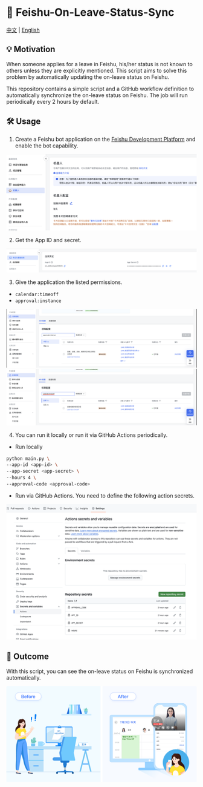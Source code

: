 # 🐧 Feishu-On-Leave-Status-Sync

[中文](./README_CN.md) | [English](./README.md)

## 💡 Motivation

When someone applies for a leave in Feishu, his/her status is not known to others unless they are explicitly mentioned. This script aims to solve this problem by automatically updating the on-leave status on Feishu.

This repository contains a simple script and a GitHub workflow definition to automatically synchronize the on-leave status on Feishu. The job will run periodically every 2 hours by default.


## 🛠 Usage

1. Create a Feishu bot application on the [Feishu Development Platform](https://open.feishu.cn/app) and enable the bot capability.

![Create a Feishu bot application](./assets/platform.png)

2. Get the App ID and secret.

![Credentials](./assets/credentials.png)


3. Give the application the listed permissions.
- `calendar:timeoff`
- `approval:instance`

![approval permission](./assets/approval_permission.png)
![calendar permission](./assets/calendar_permission.png)


4. You can run it locally or run it via GitHub Actions periodically.

- Run locally

```bash
python main.py \
--app-id <app-id> \
--app-secret <app-secret> \
--hours 4 \
--approval-code <approval-code>
```

- Run via GitHub Actions. You need to define the following action secrets.

![GitHub Action Secrets](./assets/secret.png)

## 👀 Outcome

With this script, you can see the on-leave status on Feishu is synchronized automatically.

![Feishu](./assets/outcome.png)
